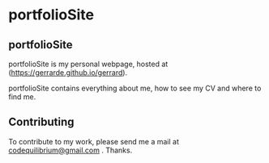 # portfolioSite
## portfolioSite
portfolioSite is my personal webpage, hosted at (https://gerrarde.github.io/gerrard).

portfolioSite contains everything about me, how to see my CV and where to find me. 

## Contributing
To contribute to my work, please send me a mail at codequilibrium@gmail.com . Thanks.
